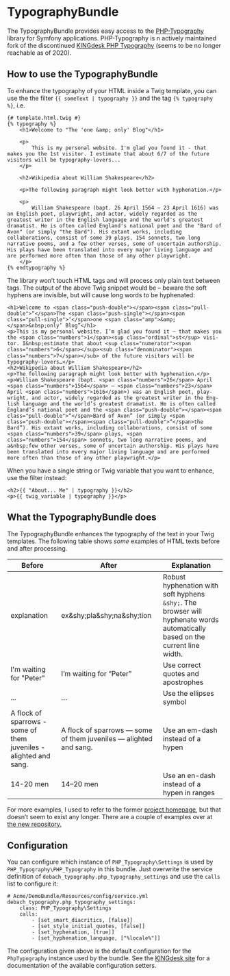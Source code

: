 TypographyBundle
=================

The TypographyBundle provides easy access to the [PHP-Typography](https://github.com/mundschenk-at/php-typography) library for Symfony applications. PHP-Typography is n actively maintained fork of the discontinued [KINGdesk PHP Typography](http://kingdesk.com/projects/php-typography/) (seems to be no longer reachable as of 2020).

## How to use the TypographyBundle

To enhance the typography of your HTML inside a Twig template, you can use the the filter `{{ someText | typography }}` and the tag `{% typography %}`, i.e.

    {# template.html.twig #}
    {% typography %}
        <h1>Welcome to "The 'one &amp; only' Blog"</h1>

        <p>
            This is my personal website. I'm glad you found it - that makes you the 1st visitor. I estimate that about 6/7 of the future visitors will be typography-lovers...
        </p>

        <h2>Wikipedia about William Shakespeare</h2>

        <p>The following paragraph might look better with hyphenation.</p>

        <p>
            William Shakespeare (bapt. 26 April 1564 – 23 April 1616) was an English poet, playwright, and actor, widely regarded as the greatest writer in the English language and the world's greatest dramatist. He is often called England's national poet and the "Bard of Avon" (or simply "the Bard"). His extant works, including collaborations, consist of some 39 plays, 154 sonnets, two long narrative poems, and a few other verses, some of uncertain authorship. His plays have been translated into every major living language and are performed more often than those of any other playwright.
        </p>
    {% endtypography %}

The library won’t touch HTML tags and will process only plain text between tags. The output of the above Twig snippet would be – beware the soft hyphens are invisible, but will cause long words to be hyphenated:

    <h1>Wel­come to <span class="push-double"></span>​<span class="pull-double">“</span>The <span class="push-single"></span>​<span class="pull-single">‘</span>one <span class="amp">&amp;</span>&nbsp;only’ Blog”</h1>
    <p>This is my per­son­al web­site. I’m glad you found it — that makes you the <span class="numbers">1</span><sup class="ordinal">st</sup> vis­i­tor. I&nbsp;esti­mate that about <sup class="numerator"><span class="numbers">6</span></sup>⁄<sub class="denominator"><span class="numbers">7</span></sub> of the future vis­i­tors will be typography-lovers…</p>
    <h2>Wikipedia about William Shakespeare</h2>
    <p>The fol­low­ing para­graph might look bet­ter with hyphenation.</p>
    <p>William Shake­speare (bapt. <span class="numbers">26</span> April <span class="numbers">1564</span> – <span class="numbers">23</span> April <span class="numbers">1616</span>) was an Eng­lish poet, play­wright, and actor, wide­ly regard­ed as the great­est writer in the Eng­lish lan­guage and the world’s great­est drama­tist. He is often called Eng­land’s nation­al poet and the <span class="push-double"></span>​<span class="pull-double">“</span>Bard of Avon” (or sim­ply <span class="push-double"></span>​<span class="pull-double">“</span>the Bard”). His extant works, includ­ing col­lab­o­ra­tions, con­sist of some <span class="numbers">39</span> plays, <span class="numbers">154</span> son­nets, two long nar­ra­tive poems, and a&nbsp;few oth­er vers­es, some of uncer­tain author­ship. His plays have been trans­lat­ed into every major liv­ing lan­guage and are per­formed more often than those of any oth­er playwright.</p>

When you have a single string or Twig variable that you want to enhance, use the filter instead:

    <h2>{{ "About... Me" | typography }}</h2>
    <p>{{ twig_variable | typography }}</p>

## What the TypographyBundle does

The TypographyBundle enhances the typography of the text in your Twig templates. The following table shows *some* examples of HTML texts before and after processing.

<table>
    <thead>
        <tr>
            <th>Before</th>
            <th>After</th>
            <th>Explanation</th>
        </tr>
    </thead>
    <tbody>
        <tr>
            <td>explanation</td>
            <td>ex&amp;shy;pla&amp;shy;na&amp;shy;tion</td>
            <td>Robust hyphenation with soft hyphens <code>&amp;shy;</code>. The browser will hyphenate words automatically based on the current line width.</td>
        </tr>
        <tr>
            <td>I'm waiting for "Peter"</td>
            <td>I’m waiting for “Peter”</td>
            <td>Use correct quotes and apostrophes</td>
        </tr>
        <tr>
            <td>...</td>
            <td>…</td>
            <td>Use the ellipses symbol</td>
        </tr>
        <tr>
            <td>A flock of sparrows - some of them juveniles - alighted and sang.</td>
            <td>A flock of sparrows — some of them juveniles — alighted and sang.</td>
            <td>Use an em-dash instead of a hypen</td>
        </tr>
        <tr>
            <td>14-20 men</td>
            <td>14–20 men</td>
            <td>Use an en-dash instead of a hypen in ranges</td>
        </tr>
    </tbody>
</table>

For more examples, I used to refer to the former [project homepage](http://kingdesk.com/projects/php-typography/), but that doesn’t seem to exist any longer. There are a couple of examples over at [the new repository.](https://github.com/mundschenk-at/php-typography)

## Configuration

You can configure which instance of `PHP_Typography\Settings` is used by `PHP_Typography\PHP_Typography` in this bundle. Just overwrite the service definition of `debach_typography.php_typography_settings` and use the `calls` list to configure it:

    # Acme/DemoBundle/Resources/config/service.yml
    debach_typography.php_typography_settings:
        class: PHP_Typography\Settings
        calls:
            - [set_smart_diacritics, [false]]
            - [set_style_initial_quotes, [false]]
            - [set_hyphenation, [true]]
            - [set_hyphenation_language, ["%locale%"]]

The configuration given above is the default configuration for the `PhpTypography` instance used by the bundle. See the [KINGdesk site](http://kingdesk.com/projects/php-typography-documentation/) for a documentation of the available configuration setters.
